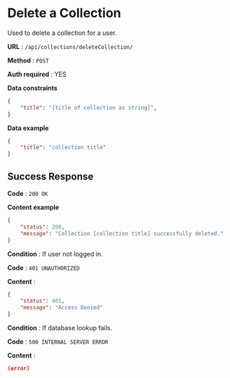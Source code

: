# Delete a Collection

Used to delete a collection for a user.

**URL** : `/api/collections/deleteCollection/`

**Method** : `POST`

**Auth required** : YES

**Data constraints**

```json
{
    "title": "[title of collection as string]",
}
```

**Data example**

```json
{
    "title": "collection title"
}
```

## Success Response

**Code** : `200 OK`

**Content example**

```json
{
    "status": 200,
    "message": "Collection [collection title] successfully deleted."
}
```

**Condition** : If user not logged in.

**Code** : `401 UNAUTHORIZED`

**Content** :

```json
{
    "status": 401,
    "message": "Access Denied"
}
```

**Condition** : If database lookup fails.

**Code** : `500 INTERNAL SERVER ERROR`

**Content** :

```json
(error)
```
